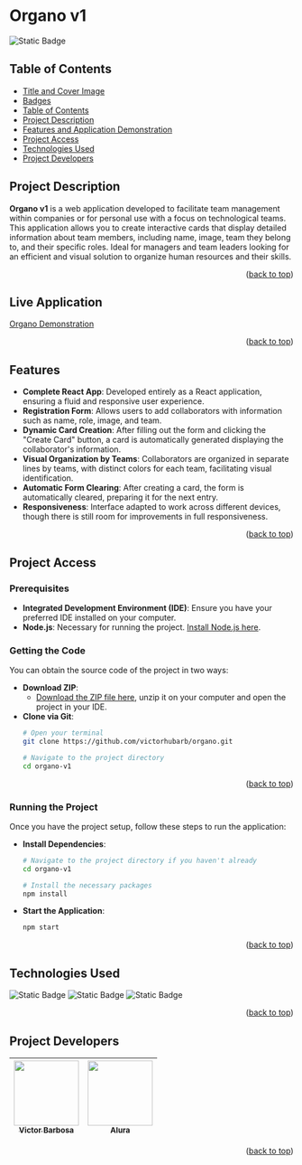 # Organo v1 <a name="readme-top"></a>
![Static Badge](https://img.shields.io/badge/status-completed-green?style=for-the-badge)

## Table of Contents 
* [Title and Cover Image](#title-and-cover-image)
* [Badges](#badges)
* [Table of Contents](#table-of-contents)
* [Project Description](#project-description)
* [Features and Application Demonstration](#features-and-application-demonstration)
* [Project Access](#project-access)
* [Technologies Used](#technologies-used)
* [Project Developers](#project-developers)

## Project Description
**Organo v1** is a web application developed to facilitate team management within companies or for personal use with a focus on technological teams. This application allows you to create interactive cards that display detailed information about team members, including name, image, team they belong to, and their specific roles. Ideal for managers and team leaders looking for an efficient and visual solution to organize human resources and their skills.
<p align="right">(<a href="#readme-top">back to top</a>)</p>

## Live Application
[Organo Demonstration](https://organo-ten-topaz.vercel.app)
<p align="right">(<a href="#readme-top">back to top</a>)</p>

 
## Features
- **Complete React App**: Developed entirely as a React application, ensuring a fluid and responsive user experience.
- **Registration Form**: Allows users to add collaborators with information such as name, role, image, and team.
- **Dynamic Card Creation**: After filling out the form and clicking the "Create Card" button, a card is automatically generated displaying the collaborator's information.
- **Visual Organization by Teams**: Collaborators are organized in separate lines by teams, with distinct colors for each team, facilitating visual identification.
- **Automatic Form Clearing**: After creating a card, the form is automatically cleared, preparing it for the next entry.
- **Responsiveness**: Interface adapted to work across different devices, though there is still room for improvements in full responsiveness.
<p align="right">(<a href="#readme-top">back to top</a>)</p>

## Project Access

### Prerequisites
- **Integrated Development Environment (IDE)**: Ensure you have your preferred IDE installed on your computer.
- **Node.js**: Necessary for running the project. [Install Node.js here](https://nodejs.org/en/download/).

### Getting the Code
You can obtain the source code of the project in two ways:
- **Download ZIP**:
  - [Download the ZIP file here](https://github.com/victorhubarb/organo-v1/archive/refs/heads/main.zip), unzip it on your computer and open the project in your IDE.
- **Clone via Git**:
  ```bash
  # Open your terminal
  git clone https://github.com/victorhubarb/organo.git
  
  # Navigate to the project directory
  cd organo-v1
<p align="right">(<a href="#readme-top">back to top</a>)</p>

### Running the Project
Once you have the project setup, follow these steps to run the application:
- **Install Dependencies**:
  ```bash
  # Navigate to the project directory if you haven't already
  cd organo-v1
  
  # Install the necessary packages
  npm install

- **Start the Application**:
  ```bash
  npm start
 <p align="right">(<a href="#readme-top">back to top</a>)</p>
 

## Technologies Used
![Static Badge](https://img.shields.io/badge/React-20232A?style=for-the-badge&logo=react&logoColor=61DAFB)
![Static Badge](https://img.shields.io/badge/Node.js-43853D?style=for-the-badge&logo=node.js&logoColor=white)
![Static Badge](https://img.shields.io/badge/Figma-F24E1E?style=for-the-badge&logo=figma&logoColor=white)
<p align="right">(<a href="#readme-top">back to top</a>)</p>

## Project Developers
| [<img loading="lazy" src="https://avatars.githubusercontent.com/u/80085116?v=4" width=115><br><sub>Victor Barbosa</sub>](https://github.com/victorhubarb) | [<img loading="lazy" src="https://avatars.githubusercontent.com/u/4975968?s=200&v=4" width=115><br><sub>Alura</sub>](https://github.com/alura-cursos) |
| :---: | :--: |
<p align="right">(<a href="#readme-top">back to top</a>)</p>
